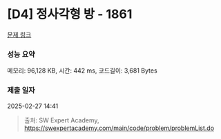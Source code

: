 # [D4] 정사각형 방 - 1861 

[문제 링크](https://swexpertacademy.com/main/code/problem/problemDetail.do?contestProbId=AV5LtJYKDzsDFAXc) 

### 성능 요약

메모리: 96,128 KB, 시간: 442 ms, 코드길이: 3,681 Bytes

### 제출 일자

2025-02-27 14:41



> 출처: SW Expert Academy, https://swexpertacademy.com/main/code/problem/problemList.do